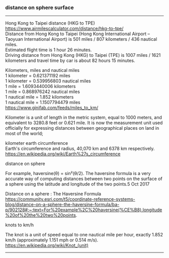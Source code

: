 ### distance on sphere surface  
  
---------------------------------------------  
  
Hong Kong to Taipei distance (HKG to TPE)  
  https://www.airmilescalculator.com/distance/hkg-to-tpe/   
Distance from Hong Kong to Taipei (Hong Kong International Airport – Taoyuan International Airport) is 501 miles / 807 kilometers / 436 nautical miles.  
Estimated flight time is 1 hour 26 minutes.  
Driving distance from Hong Kong (HKG) to Taipei (TPE) is 1007 miles / 1621 kilometers and travel time by car is about 82 hours 15 minutes.  
  
  
Kilometers, miles and nautical miles  
1 kilometer = 0.621371192 miles  
1 kilometer = 0.539956803 nautical miles  
1 mile = 1.6093440006 kilometers  
1 mile = 0.868976242 nautical miles  
1 nautical mile = 1.852 kilometers  
1 nautical mile = 1.1507794479 miles  
  https://www.ginifab.com/feeds/miles_to_km/  
  
Kilometer is a unit of length in the metric system, equal to 1000 meters, and equivalent to 3280.8 feet or 0.621 mile. It is now the measurement unit used officially for expressing distances between geographical places on land in most of the world;  
  
kilometer earth circumference  
Earth's circumference and radius, 40,070 km and 6378 km respectively.  
  https://en.wikipedia.org/wiki/Earth%27s_circumference  
  
  
distance on sphere  
  
For example, haversine(θ) = sin²(θ/2). The haversine formula is a very accurate way of computing distances between two points on the surface of a sphere using the latitude and longitude of the two points.5 Oct 2017

Distance on a sphere : The Haversine Formula  
  https://community.esri.com/t5/coordinate-reference-systems-blog/distance-on-a-sphere-the-haversine-formula/ba-p/902128#:~:text=For%20example%2C%20haversine(%CE%B8),longitude%20of%20the%20two%20points.  
  
knots to km/h  
  
The knot is a unit of speed equal to one nautical mile per hour, exactly 1.852 km/h (approximately 1.151 mph or 0.514 m/s).  
  https://en.wikipedia.org/wiki/Knot_(unit)  
  
  
---------------------------------------------  
